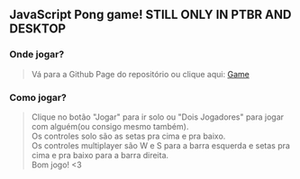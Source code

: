 ## JavaScript Pong game! STILL ONLY IN PTBR AND DESKTOP

### Onde jogar?
> Vá para a Github Page do repositório ou clique aqui: <a href="https://carolrolis.github.io/pong/">Game</a>

### Como jogar?
> Clique no botão "Jogar" para ir solo ou "Dois Jogadores" para jogar com alguém(ou consigo mesmo também).<br>
> Os controles solo são as setas pra cima e pra baixo.<br>
> Os controles multiplayer são W e S para a barra esquerda e setas pra cima e pra baixo para a barra direita.<br>
> Bom jogo! <3
